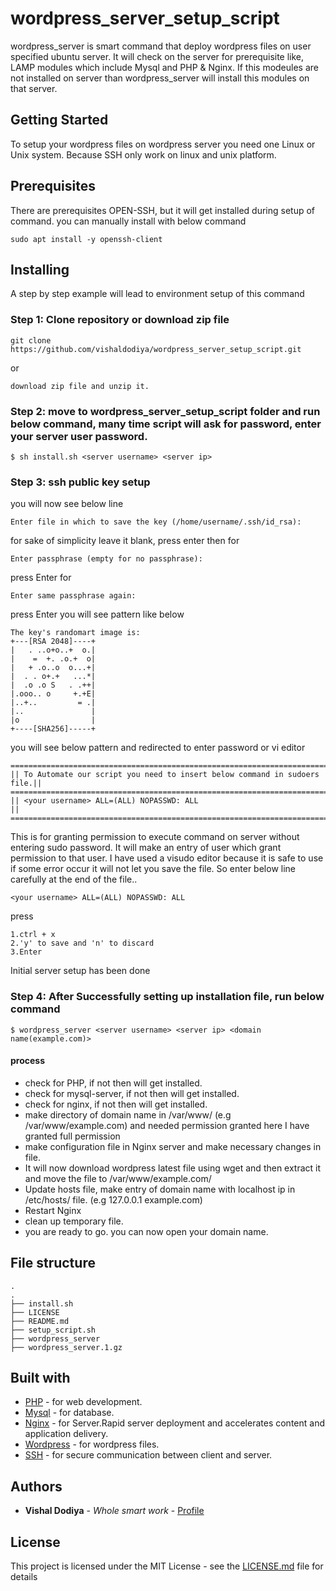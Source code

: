 # wordpress_server_setup_script

wordpress_server is smart command that deploy wordpress files on user specified ubuntu server. It will check on the server for prerequisite like, LAMP modules which include Mysql and PHP & Nginx. If this modeules are not installed on server than wordpress_server will install this modules on that server.

## Getting Started

To setup your wordpress files on wordpress server you need one Linux or Unix system. Because SSH only work on linux and unix platform.

## Prerequisites

There are prerequisites OPEN-SSH, but it will get installed during setup of command.
you can manually install with below command
```
sudo apt install -y openssh-client
```

## Installing

A step by step example will lead to environment setup of this command

### Step 1: Clone repository or download zip file

```
git clone https://github.com/vishaldodiya/wordpress_server_setup_script.git
```
or

```
download zip file and unzip it.
```

### Step 2: move to wordpress_server_setup_script folder and run below command, many time script will ask for password, enter your server user password. 

```
$ sh install.sh <server username> <server ip>
```
### Step 3: ssh public key setup


you will now see below line
```
Enter file in which to save the key (/home/username/.ssh/id_rsa): 
```
for sake of simplicity leave it blank, press enter
then for
```
Enter passphrase (empty for no passphrase): 
```
press Enter
for
```
Enter same passphrase again: 
```
press Enter
you will see pattern like below
```
The key's randomart image is:
+---[RSA 2048]----+
|   . ..o+o..+  o.|
|    =  +. .o.+  o|
|   + .o..o  o...+|
|  . . o+.+   ...*|
|  .o .o S   . .++|
|.ooo.. o     +.+E|
|..+..         = .|
|..               |
|o                |
+----[SHA256]-----+
```
you will see below pattern and redirected to enter password or vi editor
```
============================================================================
|| To Automate our script you need to insert below command in sudoers file.||
============================================================================
|| <your username> ALL=(ALL) NOPASSWD: ALL                                ||
============================================================================
```
This is for granting permission to execute command on server without entering sudo password. It will make an entry of user which grant permission to that user. I have used a visudo editor because it is safe to use if some error occur it will not let you save the file. So enter below line carefully at the end of the file..
```
<your username> ALL=(ALL) NOPASSWD: ALL  
```
press
```
1.ctrl + x
2.'y' to save and 'n' to discard
3.Enter
```
Initial server setup has been done

### Step 4: After Successfully setting up installation file, run below command

```
$ wordpress_server <server username> <server ip> <domain name(example.com)>
```
#### process

* check for PHP, if not then will get installed.
* check for mysql-server, if not then will get installed.
* check for nginx, if not then will get installed.
* make directory of domain name in /var/www/ (e.g /var/www/example.com) and needed permission granted here I have granted full permission
* make configuration file in Nginx server and make necessary changes in file.
* It will now download wordpress latest file using wget and then extract it and move the file to /var/www/example.com/
* Update hosts file, make entry of domain name with localhost ip in /etc/hosts/ file. (e.g 127.0.0.1     example.com)
* Restart Nginx
* clean up temporary file.
* you are ready to go. you can now open your domain name.

## File structure

```
.
.
├── install.sh
├── LICENSE
├── README.md
├── setup_script.sh
├── wordpress_server
├── wordpress_server.1.gz
```

## Built with

* [PHP](https://www.php.net/) - for web development.
* [Mysql](http://www.mysql.com/) - for database.
* [Nginx](https://www.nginx.com/) - for Server.Rapid server deployment and accelerates content and application delivery.
* [Wordpress](https://wordpress.com/) - for wordpress files.
* [SSH](https://www.ssh.com/) - for secure communication between client and server.

## Authors

* **Vishal Dodiya** - *Whole smart work* - [Profile](https://github.com/vishaldodiya)

## License

This project is licensed under the MIT License - see the [LICENSE.md](https://github.com/vishaldodiya/wordpress_server_setup_script/blob/master/LICENSE) file for details

